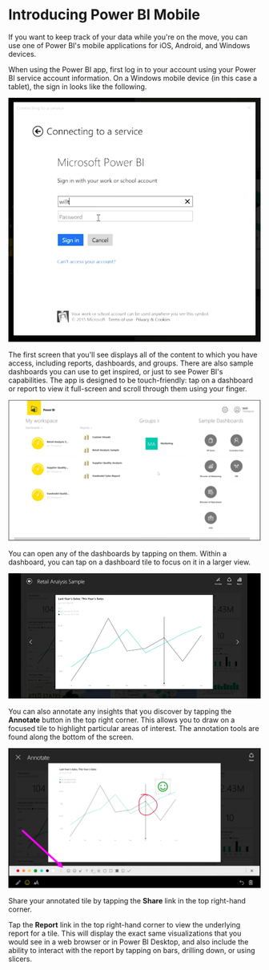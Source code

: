 <properties
   pageTitle="Introducing Power BI Mobile"
   description="Power BI mobile apps show insights on nearly any device"
   services="powerbi"
   documentationCenter=""
   authors="davidiseminger"
   manager="erikre"
   backup=""
   editor=""
   tags=""
   qualityFocus="no"
   qualityDate=""
   featuredVideoId="Sfb_vDIb6Dc"
   featuredVideoThumb=""
   courseDuration="7m"/>

<tags
   ms.service="powerbi"
   ms.devlang="NA"
   ms.topic="get-started-article"
   ms.tgt_pltfrm="NA"
   ms.workload="powerbi"
   ms.date="06/06/2017"
   ms.author="davidi"/>

# Introducing Power BI Mobile

If you want to keep track of your data while you're on the move, you can use one of Power BI's mobile applications for iOS, Android, and Windows devices.

When using the Power BI app, first log in to your account using your Power BI service account information. On a Windows mobile device (in this case a tablet), the sign in looks like the following.

![](media/powerbi-learning-4-4a-power-bi-mobile/4-4a_1.png)

The first screen that you'll see displays all of the content to which you have access, including reports, dashboards, and groups. There are also sample dashboards you can use to get inspired, or just to see Power BI's capabilities. The app is designed to be touch-friendly: tap on a dashboard or report to view it full-screen and scroll through them using your finger.

![](media/powerbi-learning-4-4a-power-bi-mobile/4-4a_1a.png)

You can open any of the dashboards by tapping on them. Within a dashboard, you can tap on a dashboard tile to focus on it in a larger view.

![](media/powerbi-learning-4-4a-power-bi-mobile/4-4a_2.png)

You can also annotate any insights that you discover by tapping the **Annotate** button in the top right corner. This allows you to draw on a focused tile to highlight particular areas of interest. The annotation tools are found along the bottom of the screen.

![](media/powerbi-learning-4-4a-power-bi-mobile/4-4a_3.png)

Share your annotated tile by tapping the **Share** link in the top right-hand corner.

Tap the **Report** link in the top right-hand corner to view the underlying report for a tile. This will display the exact same visualizations that you would see in a web browser or in Power BI Desktop, and also include the ability to interact with the report by tapping on bars, drilling down, or using slicers.
